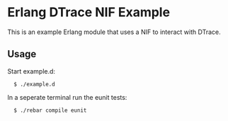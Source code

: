 Erlang DTrace NIF Example
=========================

This is an example Erlang module that uses a NIF to interact with DTrace.

Usage
-----

Start example.d:

      $ ./example.d

In a seperate terminal run the eunit tests:

      $ ./rebar compile eunit

